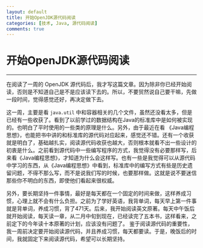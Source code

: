 ```yaml
---
layout: default
title: 开始OpenJDK源代码阅读
categories: [技术, Java, 源代码阅读]
comments: true
---
```


# 开始OpenJDK源代码阅读

---

在阅读了一周的 OpenJDK 源代码后，我才写这篇文章。因为除非你已经开始阅读，否则是不知道自己是不是应该读下去的。所以，不要贸然说自己要干嘛，先做一段时间，觉得感觉还好，再决定做下去。

这一周，主要是看 `java.util` 中和容器相关的几个文件，虽然还没看太多，但是已经有一些收获了。看到了以前学过的数据结构在Java的标准库中是如何被实现的。也明白了平时使用的一些类的原理是什么。另外，由于最近在看 《Java编程思想》，也能把书中讲的和标准库的源代码对应起来，感觉还不错。还有一个收获就是明白了，基础越扎实，阅读源代码收获也越大，否则根本就看不出一些设计的初衷是什么。之前看到源代码中一些编写程序的方式，我觉得没有必要那样写，后来看《Java编程思想》，才知道为什么会这样写。也有一些是我觉得可以从源代码中学习的东西，从《Java编程思想》中看到，标准库中的编写方式有些是历史遗留问题，不得不那么写，而不是说我们写的时候，也要那样做。这就是说不要迷信那些你不明白的东西，即使他们看起来很权威。


另外，要长期坚持一件事情，最好是每天都在一个固定的时间来做，这样养成习惯，心理上就不会有什么负担。之前为了学好英语，我背单词，每天早上第一件事就是背单词，养成习惯，背了471天。后来，我开始阅读英文原著。每天中午饭后就开始阅读，每天读一章，从二月中旬到现在，已经读完了五本书，这样看来，之前定下的今年读十本原著的计划，应该没有问题了。
鉴于阅读源代码的重要性，我一周前决定要开始阅读源代码，并且养成习惯，每天都要读。于是，晚饭后的时间，我就固定下来阅读源代码，希望可以长期坚持。



